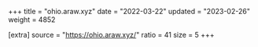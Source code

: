 +++
title = "ohio.araw.xyz"
date = "2022-03-22"
updated = "2023-02-26"
weight = 4852

[extra]
source = "https://ohio.araw.xyz/"
ratio = 41
size = 5
+++

